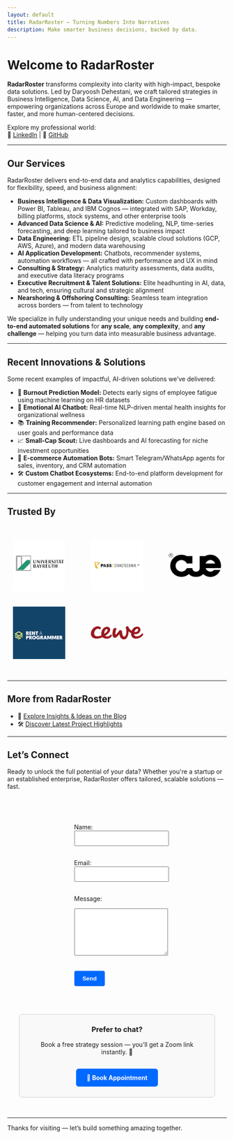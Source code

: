 ```yaml
---
layout: default
title: RadarRoster – Turning Numbers Into Narratives
description: Make smarter business decisions, backed by data.
---
```


# Welcome to RadarRoster

**RadarRoster** transforms complexity into clarity with high-impact, bespoke data solutions. Led by Daryoosh Dehestani, we craft tailored strategies in Business Intelligence, Data Science, AI, and Data Engineering — empowering organizations across Europe and worldwide to make smarter, faster, and more human-centered decisions.

Explore my professional world:  
🔗 [LinkedIn](https://www.linkedin.com/in/daryooshdehestani/) | 🔗 [GitHub](https://github.com/dda-oo)

---

## Our Services

RadarRoster delivers end-to-end data and analytics capabilities, designed for flexibility, speed, and business alignment:

- **Business Intelligence & Data Visualization:** Custom dashboards with Power BI, Tableau, and IBM Cognos — integrated with SAP, Workday, billing platforms, stock systems, and other enterprise tools  
- **Advanced Data Science & AI:** Predictive modeling, NLP, time-series forecasting, and deep learning tailored to business impact  
- **Data Engineering:** ETL pipeline design, scalable cloud solutions (GCP, AWS, Azure), and modern data warehousing  
- **AI Application Development:** Chatbots, recommender systems, automation workflows — all crafted with performance and UX in mind  
- **Consulting & Strategy:** Analytics maturity assessments, data audits, and executive data literacy programs  
- **Executive Recruitment & Talent Solutions:** Elite headhunting in AI, data, and tech, ensuring cultural and strategic alignment  
- **Nearshoring & Offshoring Consulting:** Seamless team integration across borders — from talent to technology

We specialize in fully understanding your unique needs and building **end-to-end automated solutions** for **any scale**, **any complexity**, and **any challenge** — helping you turn data into measurable business advantage.

---

## Recent Innovations & Solutions

Some recent examples of impactful, AI-driven solutions we’ve delivered:

- 🧠 **Burnout Prediction Model:** Detects early signs of employee fatigue using machine learning on HR datasets  
- 💬 **Emotional AI Chatbot:** Real-time NLP-driven mental health insights for organizational wellness  
- 📚 **Training Recommender:** Personalized learning path engine based on user goals and performance data  
- 📈 **Small-Cap Scout:** Live dashboards and AI forecasting for niche investment opportunities  
- 🤖 **E-commerce Automation Bots:** Smart Telegram/WhatsApp agents for sales, inventory, and CRM automation  
- 🛠️ **Custom Chatbot Ecosystems:** End-to-end platform development for customer engagement and internal automation  

---

## Trusted By

<section id="clients" style="padding: 2rem 0;">
  <div class="clients-logos" style="
    display: grid;
    grid-template-columns: repeat(auto-fit, minmax(120px, 1fr));
    gap: 2rem;
    justify-items: center;
    align-items: center;
    max-width: 1000px;
    margin: 0 auto;
  ">
    <!-- Client Logos -->
    <a href="https://www.uni-bayreuth.de" target="_blank"><img src="/assets/img/clients/ubt.jpg" alt="University of Bayreuth" style="max-width: 120px; filter: grayscale(30%); transition: filter 0.3s;" /></a>
    <a href="https://www.pass-ag.com" target="_blank"><img src="/assets/img/clients/pass-tech.png" alt="Pass Stanztechnik AG" style="max-width: 120px; filter: grayscale(30%); transition: filter 0.3s;" /></a>
    <a href="https://cueconcept.de" target="_blank"><img src="/assets/img/clients/cueconcept.png" alt="Cueconcept GmbH" style="max-width: 120px; filter: grayscale(30%); transition: filter 0.3s;" /></a>
    <a href="https://rent-a-programmer.de" target="_blank"><img src="/assets/img/clients/rp.png" alt="Rent a Programmer" style="max-width: 120px; filter: grayscale(30%); transition: filter 0.3s;" /></a>
    <a href="https://cewe.de" target="_blank"><img src="/assets/img/clients/cewe.png" alt="CEWE" style="max-width: 120px; filter: grayscale(30%); transition: filter 0.3s;" /></a>
  </div>
</section>

---

## More from RadarRoster

- 📘 [Explore Insights & Ideas on the Blog](/blog/)
- 🛠️ [Discover Latest Project Highlights](/showcase/)

---

## Let’s Connect

Ready to unlock the full potential of your data? Whether you're a startup or an established enterprise, RadarRoster offers tailored, scalable solutions — fast.

<div style="display: flex; flex-wrap: wrap; justify-content: center; gap: 2rem; align-items: flex-start; padding: 2rem 0;">

<!-- Load reCAPTCHA -->
<script src="https://www.google.com/recaptcha/api.js" async defer></script>

<!-- Contact Form -->
<form
  id="contact-form"
  action="https://formsubmit.co/dehestani@radarroster.com"
  method="POST"
  style="max-width: 480px; margin: 0 auto; padding: 1rem;"
>
  <!-- Hidden FormSubmit Controls -->
  <input type="hidden" name="_captcha" value="false" />
  <input type="text" name="_honey" style="display: none;" />
  <input type="hidden" name="_next" value="https://radarroster.com/thanks" />

  <!-- Form Fields -->
  <label for="name">Name:</label><br />
  <input type="text" id="name" name="name" required style="width:100%; padding:0.5rem; margin-bottom:1rem;" />

  <label for="email">Email:</label><br />
  <input type="email" id="email" name="email" required style="width:100%; padding:0.5rem; margin-bottom:1rem;" />

  <label for="message">Message:</label><br />
  <textarea id="message" name="message" rows="6" required style="width:100%; padding:0.5rem; margin-bottom:1rem;"></textarea>

  <!-- reCAPTCHA -->
  <div class="g-recaptcha" data-sitekey="6LeJN4crAAAAAAmejXLmM2V5AoEhNM98Qq3Jd9uS" style="margin-bottom: 1rem;"></div>

  <!-- Submit Button -->
  <button type="submit" style="padding: 0.6rem 1.2rem; font-weight: bold; background-color: #0069ff; color: white; border: none; cursor: pointer; border-radius: 4px;">
    Send
  </button>

  <!-- Status Message -->
  <div id="form-status" style="margin-top: 1rem; font-weight: bold; color: #333;"></div>
</form>

<!-- Calendly Box -->
<div style="flex: 1 1 320px; max-width: 400px; border: 1px solid #ccc; padding: 1.5rem; border-radius: 8px; text-align: center; background-color: #f9f9f9;">
  <h3 style="margin-top: 0;">Prefer to chat?</h3>
  <p>Book a free strategy session — you’ll get a Zoom link instantly. 🎥</p>
  <a href="https://calendly.com/radarroster/meeting" target="_blank" style="display: inline-block; margin-top: 1rem; padding: 0.75rem 1.5rem; background-color: #0069ff; color: white; text-decoration: none; border-radius: 6px; font-weight: bold;">
    📅 Book Appointment
  </a>
</div>
</div>

<!-- CAPTCHA + Form Submission Logic -->
<script>
  document.getElementById("contact-form").addEventListener("submit", function (event) {
    const captchaResponse = grecaptcha.getResponse();
    if (!captchaResponse) {
      event.preventDefault();
      document.getElementById("form-status").textContent = "⚠️ Please complete the CAPTCHA before submitting.";
      return;
    }

    event.preventDefault();
    const form = event.target;
    const formData = new FormData(form);

    fetch(form.action, {
      method: "POST",
      body: formData,
      headers: { Accept: "application/json" },
    })
      .then((response) => {
        if (response.ok) {
          form.reset();
          grecaptcha.reset();
          document.getElementById("form-status").textContent = "✅ Thank you! I’ll get back to you shortly.";
        } else {
          document.getElementById("form-status").textContent = "❌ There was a problem submitting your message. Please try again.";
        }
      })
      .catch(() => {
        document.getElementById("form-status").textContent = "❌ There was a network error. Please check your connection.";
      });
  });
</script>

---

Thanks for visiting — let’s build something amazing together.

